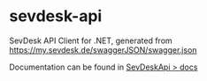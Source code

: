 # sevdesk-api
SevDesk API Client for .NET, generated from https://my.sevdesk.de/swaggerJSON/swagger.json

Documentation can be found in [SevDeskApi > docs ](https://github.com/mKenfenheuer/sevdesk-api/tree/master/SevDeskApi/docs)
